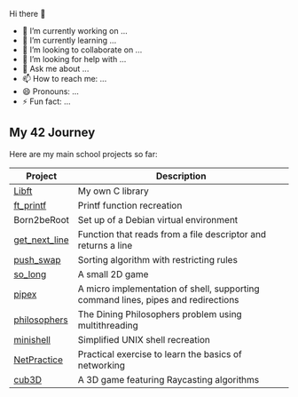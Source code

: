 Hi there 👋

- 🔭 I’m currently working on ...
- 🌱 I’m currently learning ...
- 👯 I’m looking to collaborate on ...
- 🤔 I’m looking for help with ...
- 💬 Ask me about ...
- 📫 How to reach me: ...
- 😄 Pronouns: ...
- ⚡ Fun fact: ...

## My 42 Journey
Here are my main school projects so far:

| Project | Description |
|---------|------------|
| [Libft](https://github.com/renatomotamanuel/42lisboa/tree/master/CommonCore/Rank00/Libft) | My own C library|
| [ft_printf](https://github.com/renatomotamanuel/42lisboa/tree/master/CommonCore/Rank01/ft_printf) | Printf function recreation |
| Born2beRoot | Set up of a Debian virtual environment |
| [get_next_line](https://github.com/renatomotamanuel/42lisboa/tree/master/CommonCore/Rank01/get_next_line) | Function that reads from a file descriptor and returns a line |
| [push_swap](https://github.com/renatomotamanuel/42lisboa/tree/master/CommonCore/Rank02/push_swap) | Sorting algorithm with restricting rules |
| [so_long](https://github.com/renatomotamanuel/42lisboa/tree/master/CommonCore/Rank02/so_long) | A small 2D game |
| [pipex](https://github.com/renatomotamanuel/42lisboa/tree/master/CommonCore/Rank02/pipex) | A micro implementation of shell, supporting command lines, pipes and redirections |
| [philosophers](https://github.com/renatomotamanuel/42lisboa/tree/master/CommonCore/Rank03/philosophers) | The Dining Philosophers problem using multithreading |
| [minishell](https://github.com/renatomotamanuel/42lisboa/tree/master/CommonCore/Rank03/minishell) | Simplified UNIX shell recreation |
| [NetPractice](https://github.com/renatomotamanuel/42lisboa/tree/master/CommonCore/Rank04/netpractice) | Practical exercise to learn the basics of networking |
| [cub3D](https://github.com/renatomotamanuel/42lisboa/tree/master/CommonCore/Rank04/cub3d) | A 3D game featuring Raycasting algorithms |
